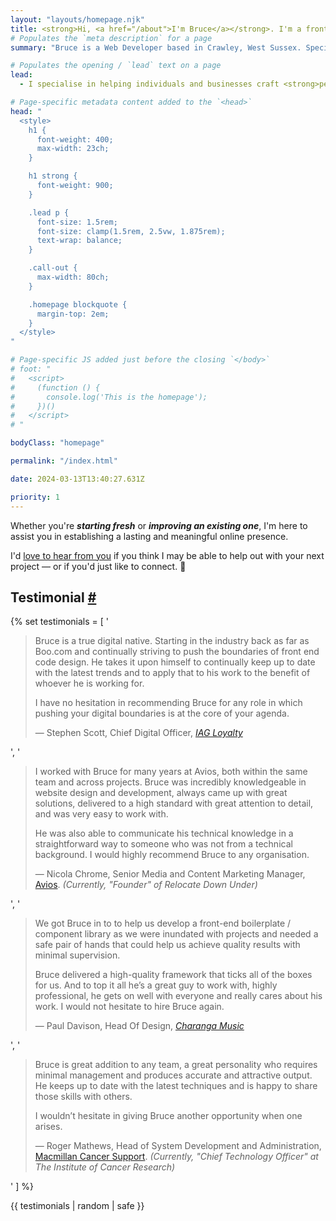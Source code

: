 ```yaml
---
layout: "layouts/homepage.njk"
title: <strong>Hi, <a href="/about">I'm Bruce</a></strong>. I'm a frontend web developer and ui engineer.
# Populates the `meta description` for a page
summary: "Bruce is a Web Developer based in Crawley, West Sussex. Specialising in crafting performant, user-friendly, responsive, and resilient websites for individuals, businesses, and non-profit organisations. Build from scratch or update your site for a lasting online presence."

# Populates the opening / `lead` text on a page
lead:
  - I specialise in helping individuals and businesses craft <strong>performant</strong>, <strong>user-friendly</strong>, <strong>responsive</strong>, <strong>accessible</strong>, and <strong>resilient websites</strong>.

# Page-specific metadata content added to the `<head>`
head: "
  <style>
    h1 {
      font-weight: 400;
      max-width: 23ch;
    }

    h1 strong {
      font-weight: 900;
    }

    .lead p {
      font-size: 1.5rem;
      font-size: clamp(1.5rem, 2.5vw, 1.875rem);
      text-wrap: balance;
    }

    .call-out {
      max-width: 80ch;
    }

    .homepage blockquote {
      margin-top: 2em;
    }
  </style>
"

# Page-specific JS added just before the closing `</body>`
# foot: "
#   <script>
#     (function () {
#       console.log('This is the homepage');
#     })()
#   </script>
# "

bodyClass: "homepage"

permalink: "/index.html"

date: 2024-03-13T13:40:27.631Z

priority: 1
---
```


<div class="call-out | flow">
  <p>Whether you're <em><strong>starting fresh</strong></em> or <em><strong>improving an existing one</strong></em>, I'm here to assist you in establishing a lasting and meaningful online presence.</p>
  <p>I'd <a href="/contact">love to hear from you</a> if you think I may be able to help out with your next project &mdash; or if you'd just like to connect. 👋</p>
</div>

<h2 id="testimonial" tabindex="-1" class="visually-hidden">Testimonial <a class="header-anchor" href="#testimonial">#</a></h2>
{% set testimonials = [
  '<blockquote>
    <p>Bruce is a true digital native. Starting in the industry back as far as Boo.com and continually striving to push the boundaries of front end code design. He takes it upon himself to continually keep up to date with the latest trends and to apply that to his work to the benefit of whoever he is working for.</p>
    <p>I have no hesitation in recommending Bruce for any role in which pushing your digital boundaries is at the core of your agenda.</p>
    <footer>— Stephen Scott, Chief Digital Officer, <cite><a href="https://www.iagloyalty.com" rel="external">IAG Loyalty</a></cite></footer>
  </blockquote>',
  '<blockquote>
    <p>I worked with Bruce for many years at Avios, both within the same team and across projects. Bruce was incredibly knowledgeable in website design and development, always came up with great solutions, delivered to a high standard with great attention to detail, and was very easy to work with.</p>
    <p>He was also able to communicate his technical knowledge in a straightforward way to someone who was not from a technical background. I would highly recommend Bruce to any organisation.</p>
    <footer>— Nicola Chrome, Senior Media and Content Marketing Manager, <a href="https://www.avios.com/en-GB" rel="external">Avios</a>. <em>(Currently, "Founder" of Relocate Down Under)</em></footer>
  </blockquote>',
  '<blockquote>
    <p>We got Bruce in to to help us develop a front-end boilerplate / component library as we were inundated with projects and needed a safe pair of hands that could help us achieve quality results with minimal supervision.</p>
    <p>Bruce delivered a high-quality framework that ticks all of the boxes for us. And to top it all he’s a great guy to work with, highly professional, he gets on well with everyone and really cares about his work. I would not hesitate to hire Bruce again.</p>
    <footer>— Paul Davison, Head Of Design, <cite><a href="https://charanga.com" rel="external">Charanga Music</a></cite></footer>
  </blockquote>',
  '<blockquote>
    <p>Bruce is great addition to any team, a great personality who requires minimal management and produces accurate and attractive output. He keeps up to date with the latest techniques and is happy to share those skills with others.</p>
    <p>I wouldn’t hesitate in giving Bruce another opportunity when one arises.</p>
    <footer>— Roger Mathews, Head of System Development and Administration, <a href="https://www.macmillan.org.uk/" rel="external">Macmillan Cancer Support</a>. <em>(Currently, "Chief Technology Officer" at The Institute of Cancer Research)</em></footer>
  </blockquote>'
] %}

{{ testimonials | random | safe }}
